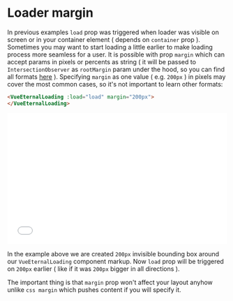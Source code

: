 # Loader margin

In previous examples `load` prop was triggered when loader was visible on screen or in your container element ( depends on `container` prop ). Sometimes you may want to start loading a little earlier to make loading process more seamless for a user. It is possible with prop `margin` which can accept params in pixels or percents as string ( it will be passed to `IntersectionObserver` as `rootMargin` param under the hood, so you can find all formats [here](https://developer.mozilla.org/en-US/docs/Web/API/IntersectionObserver/rootMargin)  ). Specifying `margin` as one value ( e.g. `200px` ) in pixels may cover the most common cases, so it's not important to learn other formats:

```html
<VueEternalLoading :load="load" margin="200px">
</VueEternalLoading>
```

<iframe width="100%" height="300" src="//jsfiddle.net/gavrashenko/omf723ve/52/embedded/result/dark/" allowfullscreen="allowfullscreen" allowpaymentrequest frameborder="0"></iframe>

In the example above we are created `200px` invisible bounding box around our `VueEternalLoading` component markup. Now `load` prop will be triggered on `200px` earlier  ( like if it was `200px` bigger in all directions ).

The important thing is that `margin` prop won't affect your layout anyhow unlike `css margin` which pushes content if you will specify it.
